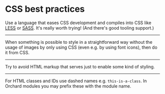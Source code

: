 # CSS best practices

Use a language that eases CSS development and compiles into CSS like [LESS](http://lesscss.org/) or [SASS](http://sass-lang.com/). It's really worth trying! (And there's good tooling support.)

----------

When something is possible to style in a straightforward way without the usage of images by only using CSS (even e.g. by using font icons), then do it from CSS.

----------

Try to avoid HTML markup that serves just to enable some kind of styling.

----------

For HTML classes and IDs use dashed names e.g. `this-is-a-class`. In Orchard modules you may prefix these with the module name.
